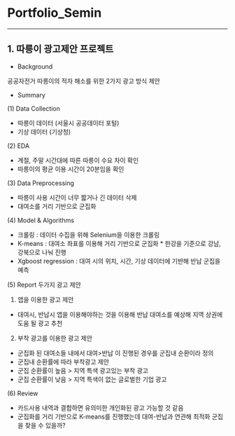 # Portfolio_Semin

---

## 1. 따릉이 광고제안 프로젝트

* Background 

 공공자전거 따릉이의 적자 해소를 위한 2가지 광고 방식 제안
 
 * Summary
 
 (1) Data Collection
 - 따릉이 데이터 (서울시 공공데이터 포털)
 - 기상 데이터 (기상청)
 
 (2) EDA
 - 계절, 주말 시간대에 따른 따릉이 수요 차이 확인
 - 따릉이의 평균 이용 시간이 20분임을 확인
 
 (3) Data Preprocessing
 - 따릉이 사용 시간이 너무 짧거나 긴 데이터 삭제
 - 대여소를 거리 기반으로 군집화
 
 (4) Model & Algorithms
 - 크롤링 : 데이터 수집을 위해 Selenium을 이용한 크롤링
 - K-means : 대여소 좌표를 이용해 거리 기반으로 군집화
            * 한강을 기준으로 강남, 강북으로 나눠 진행
 - Xgboost regression : 대여 시의 위치, 시간, 기상 데이터에 기반해 반납 군집을 예측
  
 (5) Report
  두가지 광고 제안
  
  1. 앱을 이용한 광고 제안
  - 대여시, 반납시 앱을 이용해야하는 것을 이용해 반납 대여소를 예상해 지역 상권에 도움 될 광고 추천
  
  2. 부착 광고를 이용한 광고 제안
 - 군집화 된 대여소들 내에서 대여>반납 이 진행된 경우를 군집내 순환이라 정의
 - 군집내 순환률에 따라 부착광고 제안
 - 군집 순환률이 높음 > 지역 특색 광고있는 부착 광고
 - 군집 순환률이 낮음 > 지역 특색이 없는 글로벌한 기업 광고
 
 (6) Review
 - 카드사용 내역과 결합하면 유의미한 개인화된 광고 가능할 것 같음
 - 군집화를 거리 기반으로 K-means를 진행했는데 대여-반납과 연관해 최적화 군집을 찾을 수 있을까?
 
 
 
 
 
 
 
 
 
 
 

